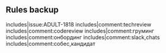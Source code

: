 ## Rules backup

includes|issue:ADULT-1818
includes|comment:techreview
includes|comment:codereview
includes|comment:груминг
includes|comment:онбординг
includes|comment:slack,chats
includes|comment:собес,кандидат
